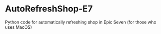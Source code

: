 # AutoRefreshShop-E7
Python code for automatically refreshing shop in Epic Seven (for those who uses MacOS)
